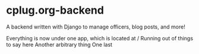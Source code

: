 # cplug.org-backend
A backend written with Django to manage officers, blog posts, and more! 

Everything is now under one app, which is located at /
Running out of things to say here
Another arbitrary thing
One last
